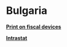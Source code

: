 # Bulgaria

**[Print on fiscal devices](./print-on-fiscal-devices/index.md)**

**[Intrastat](./intrastat/index.md)**
